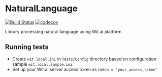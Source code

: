 # NaturalLanguage

[![Build Status](https://travis-ci.org/dasuos/NaturalLanguage.svg?branch=master)](https://travis-ci.org/dasuos/NaturalLanguage)
[![codecov](https://codecov.io/gh/dasuos/NaturalLanguage/branch/master/graph/badge.svg)](https://codecov.io/gh/dasuos/NaturalLanguage)

Library processing natural language using Wit.ai platform

## Running tests

- Create `wit.local.ini` in `Tests/Config` directory based on configuration sample `wit.local.sample.ini`
- Set up your Wit.ai server access token as `token = "your_access_token"`
